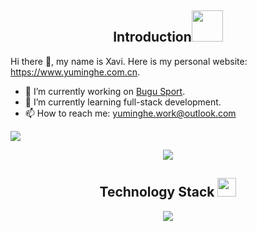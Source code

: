 <h2 align="center">Introduction<img src="https://media.giphy.com/media/bcKmIWkUMCjVm/giphy.gif" width="50"></h2>

Hi there 👋, my name is Xavi. Here is my personal website: https://www.yuminghe.com.cn.
- 🔭 I’m currently working on [Bugu Sport](https://www.bugusport.com).
- 🌱 I’m currently learning full-stack development.
- 📫 How to reach me: yuminghe.work@outlook.com
<!-- - 👯 I’m looking to collaborate on ...
- 🤔 I’m looking for help with ...
- 💬 Ask me about ... 
- 😄 Pronouns: ...
- ⚡ Fun fact: ... -->

<p align = "left">
<img src="https://github-readme-stats.vercel.app/api?username=HeXavi8&hide=issues&count_private=true&show_icons=true"/>
</p>

<p align = "center">
 <img src="https://activity-graph.herokuapp.com/graph?username=HeXavi8&theme=minimal">
</p>


<h2 align="center">Technology Stack <img src="https://media.giphy.com/media/WUlplcMpOCEmTGBtBW/giphy.gif" width="30"></h2>

<p align = "center">
<img src="https://github-readme-stats.vercel.app/api/top-langs/?username=HeXavi8&layout=compact"/>
</p>
